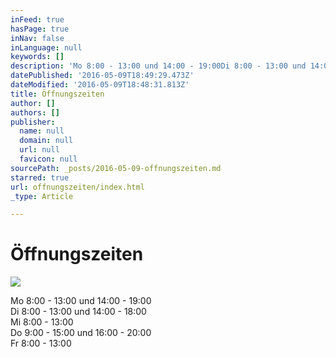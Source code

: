 ```yaml
---
inFeed: true
hasPage: true
inNav: false
inLanguage: null
keywords: []
description: 'Mo 8:00 - 13:00 und 14:00 - 19:00Di 8:00 - 13:00 und 14:00 - 18:00Mi 8:00 - 13:00Do 9:00 - 15:00 und 16:00 - 20:00Fr 8:00 - 13:00'
datePublished: '2016-05-09T18:49:29.473Z'
dateModified: '2016-05-09T18:48:31.813Z'
title: Öffnungszeiten
author: []
authors: []
publisher:
  name: null
  domain: null
  url: null
  favicon: null
sourcePath: _posts/2016-05-09-offnungszeiten.md
starred: true
url: offnungszeiten/index.html
_type: Article

---
```

# Öffnungszeiten  
![](https://the-grid-user-content.s3-us-west-2.amazonaws.com/d5f98ec0-d47d-4fe0-9708-dbe9d776f265.jpg)

Mo 8:00 - 13:00 und 14:00 - 19:00  
Di 8:00 - 13:00 und 14:00 - 18:00  
Mi 8:00 - 13:00  
Do 9:00 - 15:00 und 16:00 - 20:00  
Fr 8:00 - 13:00